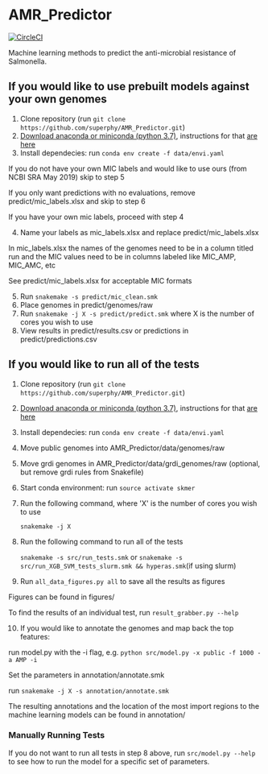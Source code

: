 # AMR_Predictor

[![CircleCI](https://circleci.com/gh/superphy/AMR_Predictor.svg?style=svg)](https://circleci.com/gh/superphy/AMR_Predictor)

Machine learning methods to predict the anti-microbial resistance of Salmonella.

## If you would like to use prebuilt models against your own genomes
1. Clone repository (run `git clone https://github.com/superphy/AMR_Predictor.git`)
2. [Download anaconda or miniconda (python 3.7)](https://conda.io/miniconda.html (python 3.7)), instructions for that [are here](https://conda.io/docs/user-guide/install/index.html)
3. Install dependecies: run `conda env create -f data/envi.yaml`

If you do not have your own MIC labels and would like to use ours (from NCBI SRA May 2019) skip to step 5

If you only want predictions with no evaluations, remove predict/mic_labels.xlsx and skip to step 6

If you have your own mic labels, proceed with step 4

4. Name your labels as mic_labels.xlsx and replace predict/mic_labels.xlsx

In mic_labels.xlsx the names of the genomes need to be in a column titled run and the MIC values need to be in columns labeled  like MIC_AMP, MIC_AMC, etc

See predict/mic_labels.xlsx for acceptable MIC formats

5. Run `snakemake -s predict/mic_clean.smk`
6. Place genomes in predict/genomes/raw
7. Run `snakemake -j X -s predict/predict.smk` where X is the number of cores you wish to use
8. View results in predict/results.csv or predictions in predict/predictions.csv

## If you would like to run all of the tests
1. Clone repository (run `git clone https://github.com/superphy/AMR_Predictor.git`)
2. [Download anaconda or miniconda (python 3.7)](https://conda.io/miniconda.html (python 3.7)), instructions for that [are here](https://conda.io/docs/user-guide/install/index.html)
3. Install dependecies: run `conda env create -f data/envi.yaml`
4. Move public genomes into AMR_Predictor/data/genomes/raw
5. Move grdi genomes in AMR_Predictor/data/grdi_genomes/raw (optional, but remove grdi rules from Snakefile)
6. Start conda environment: run `source activate skmer`
7. Run the following command, where 'X' is the number of cores you wish to use

   `snakemake -j X`
8. Run the following command to run all of the tests

   `snakemake -s src/run_tests.smk` or 
   `snakemake -s src/run_XGB_SVM_tests_slurm.smk && hyperas.smk`(if using slurm) 
9. Run `all_data_figures.py all` to save all the results as figures

Figures can be found in figures/

To find the results of an individual test, run `result_grabber.py --help` 

10. If you would like to annotate the genomes and map back the top features:

run model.py with the -i flag, e.g. `python src/model.py -x public -f 1000 -a AMP -i`

Set the parameters in annotation/annotate.smk

run `snakemake -j X -s annotation/annotate.smk`

The resulting annotations and the location of the most import regions to the machine learning models can be found in annotation/

### Manually Running Tests
If you do not want to run all tests in step 8 above, run `src/model.py --help` to see how to run the model for a specific set of parameters.

